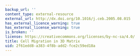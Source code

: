 ```yaml
---
backup_url: ''
content_type: external-resource
external_url: http://dx.doi.org/10.1016/j.ceb.2005.08.015
has_external_licence_warning: true
has_external_license_warning: true
is_broken: ''
license: https://creativecommons.org/licenses/by-nc-sa/4.0/
title: Cell Migration in 3D Matrix
uid: 2f61edd8-a383-4f8b-add2-fce2c59ed18a
---
```

